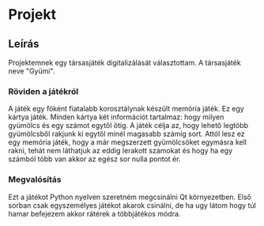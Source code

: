 # Projekt

## Leírás

Projektemnek egy társasjáték digitalizálását választottam. A társasjáték neve "Gyümi". 

### Röviden a játékról

A játék egy föként fiatalabb korosztálynak készült memória játék. Ez egy kártya játék. Minden kártya két információt tartalmaz: hogy milyen gyümölcs és egy számot egytől ötig. A játék célja az, hogy lehető legtöbb gyümölcsből rakjunk ki egytől minél magasabb számíg sort. Attól lesz ez egy memória játék, hogy a már megszerzett gyümölcsöket egymásra kell rakni, tehát nem láthatjuk az eddig lerakott számokat és hogy ha egy számból több van akkor az egész sor nulla pontot ér.

### Megvalósítás

Ezt a játékot Python nyelven szeretném megcsinálni Qt környezetben. Első sorban csak egyszemélyes játékot akarok csinálni, de ha ugy látom hogy túl hamar befejezem akkor rátérek a többjátékos módra.
